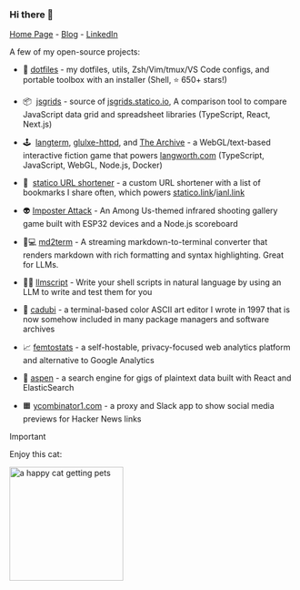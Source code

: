 ### Hi there 👋

[Home Page](https://langworth.com) - [Blog](https://statico.github.io) - [LinkedIn](https://www.linkedin.com/in/ianlangworth/)

A few of my open-source projects:

- 💾  [dotfiles](https://github.com/statico/dotfiles) - my dotfiles, utils, Zsh/Vim/tmux/VS Code configs, and portable toolbox with an installer (Shell, ⭐️ 650+ stars!)

- 📦  [jsgrids](https://github.com/statico/jsgrids) - source of [jsgrids.statico.io](https://jsgrids.statico.io), A comparison tool to compare JavaScript data grid and spreadsheet libraries (TypeScript, React, Next.js)

- 🕹️  [langterm](https://github.com/statico/langterm), [glulxe-httpd](https://github.com/statico/glulxe-httpd), and [The Archive](https://github.com/statico/the-archive-public) - a WebGL/text-based interactive fiction game that powers [langworth.com](https://langworth.com) (TypeScript, JavaScript, WebGL, Node.js, Docker)

- 🔗  [statico URL shortener](https://github.com/statico/statico.link) - a custom URL shortener with a list of bookmarks I share often, which powers [statico.link](https://statico.link/)/[ianl.link](https://ianl.link)

- 👽 [Imposter Attack](https://github.com/statico/imposter-attack-2024) - An Among Us-themed infrared shooting gallery game built with ESP32 devices and a Node.js scoreboard

- 📕💻  [md2term](https://github.com/statico/md2term) - A streaming markdown-to-terminal converter that renders markdown with rich formatting and syntax highlighting. Great for LLMs.

- 🧑‍💻 [llmscript](https://github.com/statico/llmscript) - Write your shell scripts in natural language by using an LLM to write and test them for you

- 🌈 [cadubi](https://github.com/statico/cadubi) - a terminal-based color ASCII art editor I wrote in 1997 that is now somehow included in many package managers and software archives

- 📈 [femtostats](https://github.com/statico/femtostats) - a self-hostable, privacy-focused web analytics platform and alternative to Google Analytics

- 📖 [aspen](https://github.com/statico/aspen) - a search engine for gigs of plaintext data built with React and ElasticSearch

- 🟧 [ycombinator1.com](https://github.com/statico/ycombinator1.com) - a proxy and Slack app to show social media previews for Hacker News links

> [!IMPORTANT]
> Enjoy this cat:
> 
> <img src="https://i.imgur.com/NygziEd.gif" alt="a happy cat getting pets" height="200" width="200"/>
